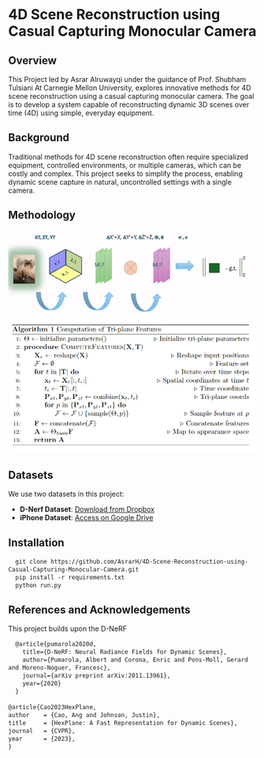 # 4D Scene Reconstruction using Casual Capturing Monocular Camera

## Overview
This Project led by Asrar Alruwayqi under the guidance of Prof. Shubham Tulsiani At Carnegie Mellon University, explores innovative methods for 4D scene reconstruction using a casual capturing monocular camera. The goal is to develop a system capable of reconstructing dynamic 3D scenes over time (4D) using simple, everyday equipment.

## Background
Traditional methods for 4D scene reconstruction often require specialized equipment, controlled environments, or multiple cameras, which can be costly and complex. This project seeks to simplify the process, enabling dynamic scene capture in natural, uncontrolled settings with a single camera.


## Methodology

![pipeline](imgs/pipeline.gif)  
![triplane](imgs/triplane.png)

## Datasets
We use two datasets in this project:
- **D-Nerf Dataset**: [Download from Dropbox](https://www.dropbox.com/s/0bf6fl0ye2vz3vr/data.zip?e=1&dl=0)
- **iPhone Dataset**: [Access on Google Drive](https://drive.google.com/drive/folders/1cBw3CUKu2sWQfc_1LbFZGbpdQyTFzDEX)

## Installation
      git clone https://github.com/AsrarH/4D-Scene-Reconstruction-using-Casual-Capturing-Monocular-Camera.git
      pip install -r requirements.txt
      python run.py
      
## References and Acknowledgements
This project builds upon the D-NeRF

      @article{pumarola2020d,
        title={D-NeRF: Neural Radiance Fields for Dynamic Scenes},
        author={Pumarola, Albert and Corona, Enric and Pons-Moll, Gerard and Moreno-Noguer, Francesc},
        journal={arXiv preprint arXiv:2011.13961},
        year={2020}
      }

    @article{Cao2023HexPlane,
    author    = {Cao, Ang and Johnson, Justin},
    title     = {HexPlane: A Fast Representation for Dynamic Scenes},
    journal   = {CVPR},
    year      = {2023},
    }
